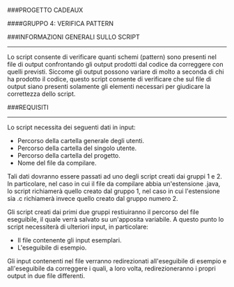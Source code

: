 ###PROGETTO CADEAUX

####GRUPPO 4: VERIFICA PATTERN

###INFORMAZIONI GENERALI SULLO SCRIPT
***
Lo script consente di verificare quanti schemi (pattern) sono presenti nel file di output confrontando gli output prodotti dal codice da correggere con quelli previsti.
Siccome gli output possono variare di molto a seconda di chi ha prodotto il codice, questo script consente di verificare che sul file di output siano presenti solamente gli elementi necessari per giudicare la correttezza dello script.

###REQUISITI
***
Lo script necessita dei seguenti dati in input:  

* Percorso della cartella generale degli utenti.
* Percorso della cartella del singolo utente.
* Percorso della cartella del progetto.
* Nome del file da compilare.

Tali dati dovranno essere passati ad uno degli script creati dai gruppi 1 e 2. In particolare, nel caso in cui il file da compilare abbia un'estensione .java, lo script richiamerà quello creato dal gruppo 1, nel caso in cui l'estensione sia .c richiamerà invece quello creato dal gruppo numero 2.

Gli script creati dai primi due gruppi restiuiranno il percorso del file eseguibile, il quale verrà salvato su un'apposita variabile. A questo punto lo script necessiterà di ulteriori input, in particolare:

* Il file contenente gli input esemplari.
* L'eseguibile di esempio.

Gli input contenenti nel file verranno redirezionati all'eseguibile di esempio e all'eseguibile da correggere i quali, a loro volta, redirezioneranno i propri output in due file differenti.


